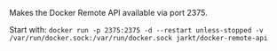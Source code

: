 Makes the Docker Remote API available via port 2375.

Start with:
`docker run -p 2375:2375 -d --restart unless-stopped -v /var/run/docker.sock:/var/run/docker.sock jarkt/docker-remote-api`

